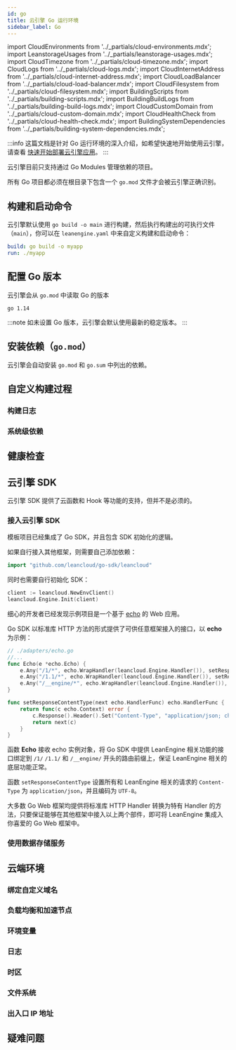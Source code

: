 ```yaml
---
id: go
title: 云引擎 Go 运行环境
sidebar_label: Go
---
```


import CloudEnvironments from '../_partials/cloud-environments.mdx';
import LeanstorageUsages from '../_partials/leanstorage-usages.mdx';
import CloudTimezone from '../_partials/cloud-timezone.mdx';
import CloudLogs from '../_partials/cloud-logs.mdx';
import CloudInternetAddress from '../_partials/cloud-internet-address.mdx';
import CloudLoadBalancer from '../_partials/cloud-load-balancer.mdx';
import CloudFilesystem from '../_partials/cloud-filesystem.mdx';
import BuildingScripts from '../_partials/building-scripts.mdx';
import BuildingBuildLogs from '../_partials/building-build-logs.mdx';
import CloudCustomDomain from '../_partials/cloud-custom-domain.mdx';
import CloudHealthCheck from '../_partials/cloud-health-check.mdx';
import BuildingSystemDependencies from '../_partials/building-system-dependencies.mdx';

:::info
这篇文档是针对 Go 运行环境的深入介绍，如希望快速地开始使用云引擎，请查看 [快速开始部署云引擎应用](/sdk/engine/deploy/getting-started)。
:::

云引擎目前只支持通过 Go Modules 管理依赖的项目。

所有 Go 项目都必须在根目录下包含一个 `go.mod` 文件才会被云引擎正确识别。

## 构建和启动命令

云引擎默认使用 `go build -o main` 进行构建，然后执行构建出的可执行文件（`main`），你可以在 `leanengine.yaml` 中来自定义构建和启动命令：

```yaml title='leanengine.yaml'
build: go build -o myapp
run: ./myapp
```

## 配置 Go 版本
云引擎会从 `go.mod` 中读取 Go 的版本

```plain title='go.mod'
go 1.14
```

:::note
如未设置 Go 版本，云引擎会默认使用最新的稳定版本。
:::

## 安装依赖（`go.mod`）

云引擎会自动安装 `go.mod` 和 `go.sum` 中列出的依赖。

## 自定义构建过程

<BuildingScripts />

### 构建日志

<BuildingBuildLogs />

### 系统级依赖

<BuildingSystemDependencies />

## 健康检查

<CloudHealthCheck />

## 云引擎 SDK
云引擎 SDK 提供了云函数和 Hook 等功能的支持，但并不是必须的。

### 接入云引擎 SDK

模板项目已经集成了 Go SDK，并且包含 SDK 初始化的逻辑。

如果自行接入其他框架，则需要自己添加依赖：

```go
import "github.com/leancloud/go-sdk/leancloud"
```

同时也需要自行初始化 SDK：

```go
client := leancloud.NewEnvClient()
leancloud.Engine.Init(client)
```

细心的开发者已经发现示例项目是一个基于 [echo](https://github.com/labstack/echo) 的 Web 应用。

Go SDK 以标准库 HTTP 方法的形式提供了可供任意框架接入的接口，以 **echo** 为示例：

```go
// ./adapters/echo.go
//...
func Echo(e *echo.Echo) {
	e.Any("/1/*", echo.WrapHandler(leancloud.Engine.Handler()), setResponseContentType)
	e.Any("/1.1/*", echo.WrapHandler(leancloud.Engine.Handler()), setResponseContentType)
	e.Any("/__engine/*", echo.WrapHandler(leancloud.Engine.Handler()), setResponseContentType)
}

func setResponseContentType(next echo.HandlerFunc) echo.HandlerFunc {
	return func(c echo.Context) error {
		c.Response().Header().Set("Content-Type", "application/json; charset=UTF-8")
		return next(c)
	}
}
```

函数 **Echo** 接收 echo 实例对象，将 Go SDK 中提供 LeanEngine 相关功能的接口绑定到 `/1/` `/1.1/` 和 `/__engine/` 开头的路由前缀上，保证 LeanEngine 相关的底层功能正常。

函数 `setResponseContentType` 设置所有和 LeanEngine 相关的请求的 `Content-Type` 为 `application/json`，并且编码为 `UTF-8`。

大多数 Go Web 框架均提供将标准库 HTTP Handler 转换为特有 Handler 的方法，只要保证能够在其他框架中接入以上两个部件，即可将 LeanEngine 集成入你喜爱的 Go Web 框架中。

### 使用数据存储服务

<LeanstorageUsages />

## 云端环境

### 绑定自定义域名

<CloudCustomDomain />

### 负载均衡和加速节点

<CloudLoadBalancer only='go' />

### 环境变量

<CloudEnvironments />

### 日志

<CloudLogs only='go' />

### 时区

<CloudTimezone />

### 文件系统

<CloudFilesystem />

### 出入口 IP 地址

<CloudInternetAddress />

## 疑难问题
